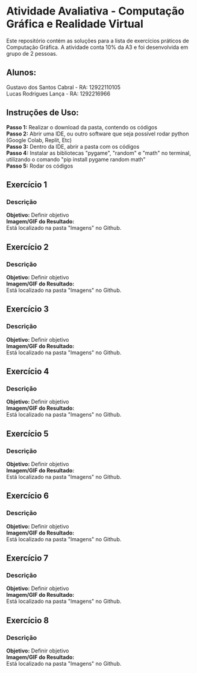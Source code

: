 # Atividade Avaliativa - Computação Gráfica e Realidade Virtual

Este repositório contém as soluções para a lista de exercícios práticos de Computação Gráfica. A atividade conta 10% da A3 e foi desenvolvida em grupo de 2 pessoas.

## **Alunos:**  

Gustavo dos Santos Cabral - RA: 12922110105  
Lucas Rodrigues Lança - RA: 1292216966

## Instruções de Uso:
**Passo 1:** Realizar o download da pasta, contendo os códigos  
**Passo 2:** Abrir uma IDE, ou outro software que seja possível rodar python (Google Colab, Replit, Etc)  
**Passo 3:** Dentro da IDE, abrir a pasta com os códigos  
**Passo 4:** Instalar as bibliotecas "pygame", "random" e "math"  no terminal, utilizando o comando "pip install pygame random math"  
**Passo 5:** Rodar os códigos


## Exercício 1   
### Descrição   
**Objetivo:** Definir objetivo  
**Imagem/GIF do Resultado:**  
Está localizado na pasta "Imagens" no Github.  

## Exercício 2    
### Descrição   
**Objetivo:** Definir objetivo  
**Imagem/GIF do Resultado:**  
Está localizado na pasta "Imagens" no Github.  
 
## Exercício 3 
### Descrição   
**Objetivo:** Definir objetivo  
**Imagem/GIF do Resultado:**  
Está localizado na pasta "Imagens" no Github.  

## Exercício 4   
### Descrição   
**Objetivo:** Definir objetivo  
**Imagem/GIF do Resultado:**  
Está localizado na pasta "Imagens" no Github.  

## Exercício 5   
### Descrição   
**Objetivo:** Definir objetivo  
**Imagem/GIF do Resultado:**  
Está localizado na pasta "Imagens" no Github.  

## Exercício 6   
### Descrição   
**Objetivo:** Definir objetivo  
**Imagem/GIF do Resultado:**  
Está localizado na pasta "Imagens" no Github.   

## Exercício 7   
### Descrição   
**Objetivo:** Definir objetivo  
**Imagem/GIF do Resultado:**  
Está localizado na pasta "Imagens" no Github.    

## Exercício 8   
### Descrição   
**Objetivo:** Definir objetivo  
**Imagem/GIF do Resultado:**  
Está localizado na pasta "Imagens" no Github.  
